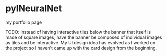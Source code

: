 # pylNeuralNet
my portfolio page

TODO:
instead of having interactive tiles below the banner that itself is made of square images,
have the banner be composed of individual images as tiles and be interactive.
My UI design idea has evolved as I worked on the project so I haven't came up with the card design from the beginning.